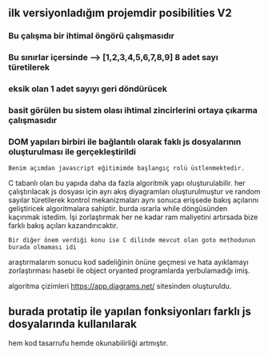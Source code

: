 ## ilk versiyonladığım projemdir posibilities V2
### Bu çalışma bir ihtimal öngörü çalışmasıdır
### Bu sınırlar içersinde --> [1,2,3,4,5,6,7,8,9]  8 adet  sayı türetilerek
### eksik olan 1 adet sayıyı geri döndürücek
### basit görülen bu sistem olası ihtimal zincirlerini ortaya çıkarma çalışmasıdır
### DOM yapıları birbiri ile bağlantılı olarak faklı js dosyalarının oluşturulması ile gerçekleştirildi
    Benim açımdan javascript eğitimimde başlangıç rolü üstlenmektedir.
C tabanlı olan bu yapıda daha da fazla algoritmik yapı oluşturulabilir.
her çalıştırılacak js dosyası için ayrı akış diyagramları oluşturulmuştur ve 
random sayılar türetilerek kontrol mekanizmaları aynı sonuca erişsede bakış açılarını geliştiricek algoritmalara sahiptir.
burda ısrarla while döngüsünden kaçınmak istedim. İşi zorlaştırmak her ne kadar ram maliyetini artırsada bize farklı bakış açıları kazandırıcaktır.

    Bir diğer önem verdiği konu ise C dilinde mevcut olan goto methodunun burada olmaması idi 
araştırmalarım sonucu kod sadeliğinin önüne geçmesi ve hata ayıklamayı zorlaştırması hasebi ile object oryanted programlarda yerbulamadığı imiş.

algoritma çizimleri  https://app.diagrams.net/ sitesinden oluşturuldu.

## burada protatip ile yapılan fonksiyonları farklı js dosyalarında kullanılarak 
hem kod tasarrufu hemde okunabilirliği artmıştır.

